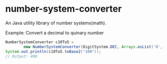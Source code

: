 number-system-converter
=============
An Java utility library of number systems(math).

Example: Convert a decimal to quinary number
```java
NumberSystemConverter c10To5 =
        new NumberSystemConverter(DigitSystem.DEC, Arrays.asList('0', '1', '2', '3', '4'));
System.out.println(c10To5.toBase2("100"));
// Output: 400
```
